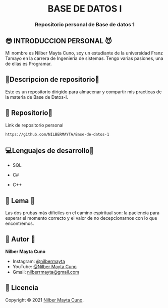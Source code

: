 <h1 align="center">BASE DE DATOS I</h1>
<h3 align="center">Repositorio personal de Base de datos 1</h3>

## 😎 INTRODUCCION PERSONAL 😈

Mi nombre es Nilber Mayta Cuno, soy un estudiante de la universidad Franz Tamayo en la carrera de Ingenieria de sistemas. Tengo varias pasiones, una de ellas es Programar.

## 🙌Descripcion de repositorio🫥

Este es un repositorio dirigido para almacenar y compartir mis practicas de la materia de Base de Datos-I.

## 🚀 Repositorio👾

Link de repositorio personal

```sh
https://github.com/NILBERMAYTA/Base-de-datos-1
```

## 💻Lenguajes de desarrollo👻

- SQL

- C#

- C++


## 📖  Lema 🍵

Las dos prubas más dificiles en el camino espiritual son: la paciencia para esperar el momento correcto y el valor de no decepcionarnos con lo que encontremos.



## 👤 Autor 🙋

**Nilber Mayta Cuno**

- Instagram: [@nilbermayta](https://www.instagram.com/nilbermayta/)
- YouTube: [@Nilber Mayta Cuno](https://www.youtube.com/channel/UCS__hgLxtR44wIo7vrlPO-A/videos)
- Gmail: [nilberrmayta@gmail.com
](https://mail.google.com/mail/u/0/#inbox)


## 📝 Licencia 

Copyright © 2021 [Nilber Mayta Cuno](https://github.com/NILBERMAYTA).
